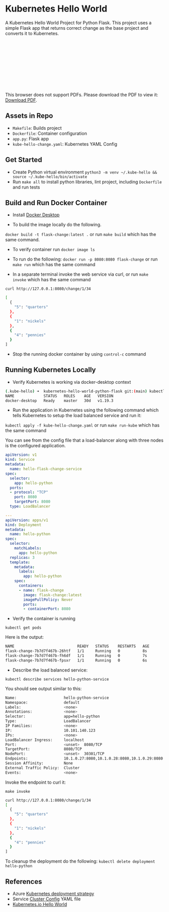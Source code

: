 # Kubernetes Hello World
A Kubernetes Hello World Project for Python Flask.  This project uses a simple Flask app that returns correct change as the base project and converts it to Kubernetes.

<object data="http://github.com/AndreBluhm/Project_Kubernetes-Microservices-Flask/Coursera_Cloud-Virtualization-Containers-APIs.pdf" type="application/pdf" width="700px" height="700px">
    <embed src="hhttp://github.com/AndreBluhm/Project_Kubernetes-Microservices-Flask/Coursera_Cloud-Virtualization-Containers-APIs.pdf">
        <p>This browser does not support PDFs. Please download the PDF to view it: <a href="http://yoursite.com/the.pdf">Download PDF</a>.</p>
    </embed>
</object>

## Assets in Repo

* `Makefile`:  Builds project
* `Dockerfile`:  Container configuration
* `app.py`:  Flask app
* `kube-hello-change.yaml`: Kubernetes YAML Config

## Get Started

* Create Python virtual environment `python3 -m venv ~/.kube-hello && source ~/.kube-hello/bin/activate`
* Run `make all` to install python libraries, lint project, including `Dockerfile` and run tests

## Build and Run Docker Container

* Install [Docker Desktop](https://www.docker.com/products/docker-desktop)

* To build the image locally do the following.

`docker build -t flask-change:latest .` or run `make build` which has the same command.

* To verify container run `docker image ls`

* To run do the following:  `docker run -p 8080:8080 flask-change` or run `make run` which has the same command

* In a separate terminal invoke the web service via curl, or run `make invoke` which has the same command 

`curl http://127.0.0.1:8080/change/1/34`

```bash
[
  {
    "5": "quarters"
  }, 
  {
    "1": "nickels"
  }, 
  {
    "4": "pennies"
  }
]
```

* Stop the running docker container by using `control-c` command

## Running Kubernetes Locally

* Verify Kubernetes is working via docker-desktop context

```bash
(.kube-hello) ➜  kubernetes-hello-world-python-flask git:(main) kubectl get nodes
NAME             STATUS   ROLES    AGE   VERSION
docker-desktop   Ready    master   30d   v1.19.3
```

* Run the application in Kubernetes using the following command which tells Kubernetes to setup the load balanced service and run it:  

`kubectl apply -f kube-hello-change.yaml` or run `make run-kube` which has the same command

You can see from the config file that a load-balancer along with three nodes is the configured application.

```yaml
apiVersion: v1
kind: Service
metadata:
  name: hello-flask-change-service
spec:
  selector:
    app: hello-python
  ports:
  - protocol: "TCP"
    port: 8080
    targetPort: 8080
  type: LoadBalancer

---
apiVersion: apps/v1
kind: Deployment
metadata:
  name: hello-python
spec:
  selector:
    matchLabels:
      app: hello-python
  replicas: 3
  template:
    metadata:
      labels:
        app: hello-python
    spec:
      containers:
      - name: flask-change
        image: flask-change:latest
        imagePullPolicy: Never
        ports:
        - containerPort: 8080
```

* Verify the container is running

`kubectl get pods`

Here is the output:

```bash
NAME                            READY   STATUS    RESTARTS   AGE
flask-change-7b7d7f467b-26htf   1/1     Running   0          8s
flask-change-7b7d7f467b-fh6df   1/1     Running   0          7s
flask-change-7b7d7f467b-fpsxr   1/1     Running   0          6s
```

* Describe the load balanced service:

`kubectl describe services hello-python-service`

You should see output similar to this:

```bash
Name:                     hello-python-service
Namespace:                default
Labels:                   <none>
Annotations:              <none>
Selector:                 app=hello-python
Type:                     LoadBalancer
IP Families:              <none>
IP:                       10.101.140.123
IPs:                      <none>
LoadBalancer Ingress:     localhost
Port:                     <unset>  8080/TCP
TargetPort:               8080/TCP
NodePort:                 <unset>  30301/TCP
Endpoints:                10.1.0.27:8080,10.1.0.28:8080,10.1.0.29:8080
Session Affinity:         None
External Traffic Policy:  Cluster
Events:                   <none>
```

Invoke the endpoint to curl it:  

`make invoke`

```bash
curl http://127.0.0.1:8080/change/1/34
[
  {
    "5": "quarters"
  }, 
  {
    "1": "nickels"
  }, 
  {
    "4": "pennies"
  }
]
```

To cleanup the deployment do the following: `kubectl delete deployment hello-python`

## References

* Azure [Kubernetes deployment strategy](https://azure.microsoft.com/en-us/overview/kubernetes-deployment-strategy/)
* Service [Cluster Config](https://kubernetes.io/docs/tasks/access-application-cluster/service-access-application-cluster/) YAML file
* [Kubernetes.io Hello World](https://kubernetes.io/blog/2019/07/23/get-started-with-kubernetes-using-python/)

